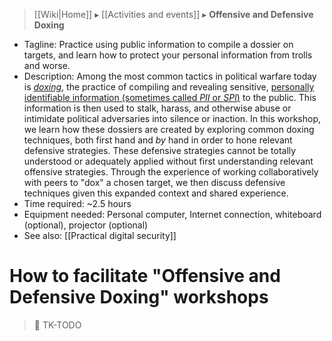 > [[Wiki|Home]] ▸ [[Activities and events]] ▸ **Offensive and Defensive Doxing**

* Tagline: Practice using public information to compile a dossier on targets, and learn how to protect your personal information from trolls and worse.
* Description: Among the most common tactics in political warfare today is [*doxing*](https://en.wikipedia.org/wiki/Doxing), the practice of compiling and revealing sensitive, [personally identifiable information (sometimes called *PII* or *SPI*)](https://en.wikipedia.org/wiki/Personally_identifiable_information) to the public. This information is then used to stalk, harass, and otherwise abuse or intimidate political adversaries into silence or inaction. In this workshop, we learn how these dossiers are created by exploring common doxing techniques, both first hand and *by* hand in order to hone relevant defensive strategies. These defensive strategies cannot be totally understood or adequately applied without first understanding relevant offensive strategies. Through the experience of working collaboratively with peers to "dox" a chosen target, we then discuss defensive techniques given this expanded context and shared experience.
* Time required: ~2.5 hours
* Equipment needed: Personal computer, Internet connection, whiteboard (optional), projector (optional)
* See also: [[Practical digital security]]

# How to facilitate "Offensive and Defensive Doxing" workshops

> 🚧 TK-TODO
